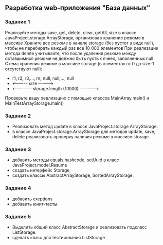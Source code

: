 ## Разработка web-приложения "База данных"

### Задание 1

Реализуйте методы save, get, delete, clear, getAll, size в классе JavaProject.storage.ArrayStorage, организовав хранение резюме в массиве
Храните все резюме в начале storage (без пустот в виде null), чтобы не перебирать каждый раз все 10_000 элементов
При реализации метода delete учитывайте, что после удаления резюме между оставшимися резюме не должно быть пустых ячеек, заполненных null
Схема хранения резюме в массиве storage (в элементах от 0 до size-1 отсутствуют null):

- r1, r2, r3,..., rn, null, null,..., null
- <----- size ----->
- <------- storage.length (10000) ------->

Проверьте вашу реализацию с помощью классов MainArray.main() и MainTestArrayStorage.main()


### Задание 2

- Реализовать метод update в классе JavaProject.storage.ArrayStorage.
- в классе JavaProject.storage.ArrayStorage для методов update, save, delete реализовать проверку наличия резюме в  массиве storage.


### Задание 3
- добавить методы equals,hashcode, setUuid в класс JavaProject.model.Resume
- создать интерфейс Storage;
- создать классы AbstractArrayStorage, SortedArrayStorage.

### Задание 4
- добавить exeptions
- добавить юнит-тесты

### Задание 5
 - Выделить общий класс AbstractStorage и реализовать подкласс ListStorage. 
 - сделать класс для тестирования ListStorage
